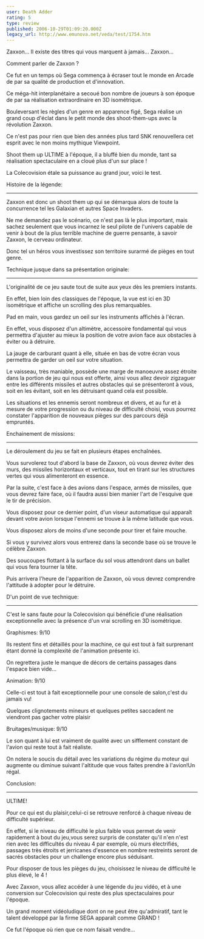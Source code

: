 ```yaml
---
user: Death Adder
rating: 5
type: review
published: 2006-10-29T01:09:20.000Z
legacy_url: http://www.emunova.net/veda/test/1754.htm
---
```

Zaxxon... Il existe des titres qui vous marquent à jamais... Zaxxon...  

Comment parler de Zaxxon ?  

Ce fut en un temps où Sega commença à écraser tout le monde en Arcade de par sa qualité de production et d'innovation.  

Ce méga-hit interplanétaire a secoué bon nombre de joueurs à son époque de par sa réalisation extraordinaire en 3D isométrique.  

Bouleversant les règles d'un genre en apparence figé, Sega réalise un grand coup d'éclat dans le petit monde des shoot-them-ups avec la révolution Zaxxon.  

Ce n'est pas pour rien que bien des années plus tard SNK renouvellera cet esprit avec le non moins mythique Viewpoint.  

Shoot them up ULTIME à l'époque, il a bluffé bien du monde, tant sa réalisation spectaculaire en a cloué plus d'un sur place !  

La Colecovision étale sa puissance au grand jour, voici le test.  

  

  

Histoire de la légende:  

----------------------------  

Zaxxon est donc un shoot them up qui se démarqua alors de toute la concurrence tel les Galaxian et autres Space Invaders.  

Ne me demandez pas le scénario, ce n'est pas là le plus important, mais sachez seulement que vous incarnez le seul pilote de l'univers capable de venir à bout de la plus terrible machine de guerre pensante, à savoir Zaxxon, le cerveau ordinateur.  

Donc tel un héros vous investissez son territoire surarmé de pièges en tout genre.  

  

  

Technique jusque dans sa présentation originale:  

------------------------------------------------------------  

L'originalité de ce jeu saute tout de suite aux yeux dès les premiers instants.  

En effet, bien loin des classiques de l'époque, la vue est ici en 3D isométrique et affiche un scrolling des plus remarquables.  

Pad en main, vous gardez un oeil sur les instruments affichés à l'écran.  

En effet, vous disposez d'un altimètre, accessoire fondamental qui vous permettra d'ajuster au mieux la position de votre avion face aux obstacles à éviter ou à détruire.  

La jauge de carburant quant à elle, située en bas de votre écran vous permettra de garder un oeil sur votre situation.  

Le vaisseau, très maniable, possède une marge de manoeuvre assez étroite dans la portion de jeu qui nous est offerte, ainsi vous allez devoir zigzaguer entre les différents missiles et autres obstacles qui se présenteront à vous, soit en les évitant, soit en les détruisant quand cela est possible.  

Les situations et les ennemis seront nombreux et divers, et au fur et à mesure de votre progression ou du niveau de difficulté choisi, vous pourrez constater l'apparition de nouveaux pièges sur des parcours déjà empruntés.  

  

  

Enchainement de missions:  

----------------------------------  

Le déroulement du jeu se fait en plusieurs étapes enchaînées.  

Vous survolerez tout d'abord la base de Zaxxon, où vous devrez éviter des murs, des missiles horizontaux et verticaux, tout en tirant sur les structures vertes qui vous alimenteront en essence.  

Par la suite, c'est face à des avions dans l'espace, armés de missiles, que vous devrez faire face, où il faudra aussi bien manier l'art de l'esquive que le tir de précision.  

Vous disposez pour ce dernier point, d'un viseur automatique qui apparaît devant votre avion lorsque l'ennemi se trouve à la même latitude que vous.  

Vous disposez alors de moins d'une seconde pour tirer et faire mouche.  

Si vous y survivez alors vous entrerez dans la seconde base où se trouve le célèbre Zaxxon.  

Des soucoupes flottant à la surface du sol vous attendront dans un ballet qui vous fera tourner la tête.  

Puis arrivera l'heure de l'apparition de Zaxxon, où vous devrez comprendre l'attitude à adopter pour le détruire.  

  

  

D'un point de vue technique:  

------------------------------------  

C'est le sans faute pour la Colecovision qui bénéficie d'une réalisation exceptionnelle avec la présence d'un vrai scrolling en 3D isométrique.  

  

Graphismes: 9/10  

Ils restent fins et détaillés pour la machine, ce qui est tout à fait surprenant étant donné la complexité de l'animation présente ici.  

On regrettera juste le manque de décors de certains passages dans l'espace bien vide...  

  

Animation: 9/10  

Celle-ci est tout à fait exceptionnelle pour une console de salon,c'est du jamais vu!  

Quelques clignotements mineurs et quelques petites saccadent ne viendront pas gacher votre plaisir  

  

Bruitages/musique: 9/10  

Le son quant à lui est vraiment de qualité avec un sifflement constant de l'avion qui reste tout à fait réaliste.  

On notera le soucis du détail avec les variations du régime du moteur qui augmente ou diminue suivant l'altitude que vous faites prendre à l'avion!Un régal.  

  

  

Conclusion:  

---------------  

ULTIME!  

Pour ce qui est du plaisir,celui-ci se retrouve renforcé à chaque niveau de difficulté supérieur.  

En effet, si le niveau de difficulté le plus faible vous permet de venir rapidement à bout du jeu,vous serez surpris de constater qu'il n'en n'est rien avec les difficultés du niveau 4 par exemple, où murs électrifiés, passages très étroits et jerricanes d'essence en nombre restreints seront de sacrés obstacles pour un challenge encore plus séduisant.  

Pour disposer de tous les pièges du jeu, choisissez le niveau de difficulté le plus élevé, le 4 !  

  

Avec Zaxxon, vous allez accéder à une légende du jeu vidéo, et à une conversion sur Colecovision qui reste des plus spectaculaires pour l'époque.  

Un grand moment vidéoludique dont on ne peut être qu'admiratif, tant le talent développé par la firme SEGA apparaît comme GRAND !  

Ce fut l'époque où rien que ce nom faisait vendre...